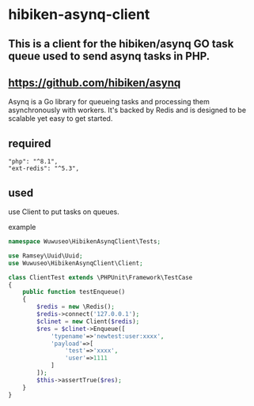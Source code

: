 # hibiken-asynq-client

## This is a client for the hibiken/asynq GO task queue used to send asynq tasks in PHP.

## https://github.com/hibiken/asynq 
  Asynq is a Go library for queueing tasks and processing them asynchronously with workers. It's backed by Redis and is designed to be scalable yet easy to get started.

## required
```
"php": "^8.1",
"ext-redis": "^5.3",
```

## used

 use Client to put tasks on queues.

 example

```php
namespace Wuwuseo\HibikenAsynqClient\Tests;

use Ramsey\Uuid\Uuid;
use Wuwuseo\HibikenAsynqClient\Client;

class ClientTest extends \PHPUnit\Framework\TestCase
{
    public function testEnqueue()
    {
        $redis = new \Redis();
        $redis->connect('127.0.0.1');
        $clinet = new Client($redis);
        $res = $clinet->Enqueue([
            'typename'=>'newtest:user:xxxx',
            'payload'=>[
                'test'=>'xxxx',
                'user'=>1111
            ]
        ]);
        $this->assertTrue($res);
    }
}
```

